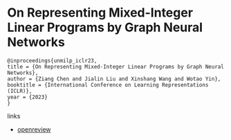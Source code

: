 # On Representing Mixed-Integer Linear Programs by Graph Neural Networks

```
@inproceedings{unmilp_iclr23,
title = {On Representing Mixed-Integer Linear Programs by Graph Neural Networks},
author = {Ziang Chen and Jialin Liu and Xinshang Wang and Wotao Yin},
booktitle = {International Conference on Learning Representations (ICLR)},
year = {2023}
}
```

links
- [openreview](https://openreview.net/forum?id=4gc3MGZra1d)

